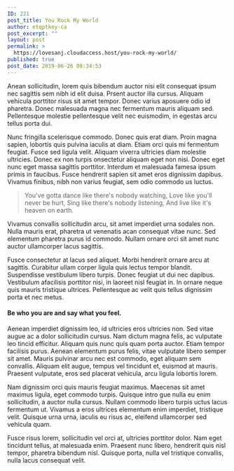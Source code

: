 ```yaml
---
ID: 221
post_title: You Rock My World
author: etqptkey-ca
post_excerpt: ""
layout: post
permalink: >
  https://lovesanj.cloudaccess.host/you-rock-my-world/
published: true
post_date: 2019-06-26 08:34:53
---
```

<!-- wp:paragraph -->
<p>Anean sollicitudin, lorem quis bibendum auctor nisi elit consequat ipsum nec sagittis sem nibh id elit duisa. Prsent auctor illa cursus. Aliquam vehicula porttitor risus sit amet tempor. Donec varius aposuere odio id pharetra. Donec malesuada magna nec fermentum mauris aliquam sed. Pellentesque molestie pellentesque velit nec euismodim, in egestas arcu tellus porta dui.</p>
<!-- /wp:paragraph -->

<!-- wp:paragraph -->
<p>Nunc fringilla scelerisque commodo. Donec quis erat diam. Proin magna sapien, lobortis quis pulvina iaculis at diam. Etiam orci quis mi fermentum feugiat. Fusce sed ligula velit. Aliquam viverra ultricies diam molestie ultricies. Donec ex non turpis onsectetur aliquam eget non nisi. Donec eget nunc eget massa sagittis porttitor. Interdum et malesuada famesa ipsum primis in faucibus. Fusce hendrerit sapien sit amet eros dignissim dapibus. Vivamus finibus, nibh non varius feugiat, sem odio commodo us luctus.</p>
<!-- /wp:paragraph -->

<!-- wp:quote -->
<blockquote class="wp-block-quote"><p>You've gotta dance like there's nobody watching, Love like you'll never be hurt, Sing like there's nobody listening, And live like it's heaven on earth.</p></blockquote>
<!-- /wp:quote -->

<!-- wp:paragraph -->
<p>Vivamus convallis sollicitudin arcu, sit amet imperdiet urna sodales non. Nulla mauris erat, pharetra ut venenatis acan consequat vitae nunc. Sed elementum pharetra purus id commodo. Nullam ornare orci sit amet nunc auctor ullamcorper lacus sagittis.</p>
<!-- /wp:paragraph -->

<!-- wp:paragraph -->
<p>Fusce consectetur at lacus sed aliquet. Morbi hendrerit ornare arcu at sagittis. Curabitur ullam corper ligula quis lectus tempor blandit. Suspendisse vestibulum libero turpis. Donec feugiat ut dui nec dapibus. Vestibulum afacilisis porttitor nisi, in laoreet nisl feugiat in. In ornare neque quis mauris tristique ultrices. Pellentesque ac velit quis tellus dignissim porta et nec metus.</p>
<!-- /wp:paragraph -->

<!-- wp:heading {"level":4} -->
<h4>Be who you are and say what you feel.</h4>
<!-- /wp:heading -->

<!-- wp:paragraph -->
<p>Aenean imperdiet dignissim leo, id ultricies eros ultricies non. Sed vitae augue ac a dolor sollicitudin cursus. Nam dictum magna felis, ac vulputate leo tincid efficitur. Aliquam quis nunc quis quam porta auctor. Etiam tempor facilisis purus. Aenean elementum purus felis, vitae vulputate libero semper sit amet. Mauris pulvinar arcu nec est commodo, eget aliquam sem convallis. Aliquam elit augue, tempus vel tincidunt et, euismod at mauris. Praesent vulputate, eros sed placerat vehicula, arcu ligula lobortis lorem. </p>
<!-- /wp:paragraph -->

<!-- wp:paragraph -->
<p>Nam dignissim orci quis mauris feugiat maximus. Maecenas sit amet maximus ligula, eget commodo turpis. Quisque intro gue nulla eu enim sollicitudin, a auctor nulla cursus. Nullam commodo libero turpis uctus lacus fermentum ut. Vivamus a eros ultrices elementum enim imperdiet, tristique velit. Quisque urna urna, iaculis eu risus ac, eleifend ullamcorper sed vehicula quam. </p>
<!-- /wp:paragraph -->

<!-- wp:paragraph -->
<p>Fusce risus lorem, sollicitudin vel orci at, ultricies porttitor dolor. Nam eget tincidunt tellus, at malesuada enim. Praesent nunc libero, hendrerit quis nisl tempor, pharetra bibendum nisl. Quisque porta, nulla vel tristique convallis, nulla lacus consequat velit. </p>
<!-- /wp:paragraph -->